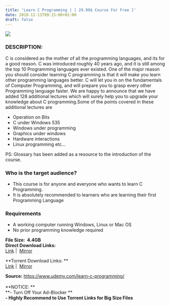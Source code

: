 ```yaml
---
title: 'Learn C Programming | [ 29.99$ Course For Free ]'
date: 2018-12-11T09:15:00+01:00
draft: false
---
```


[![](https://2.bp.blogspot.com/-RpBpIZevU34/XA9xPlz5dWI/AAAAAAAAAw8/RGpv9vH6ifM4cAwZQbVg3uNQWrEUzzHiQCLcBGAs/s640/Learn-C-Programming.jpg)](https://2.bp.blogspot.com/-RpBpIZevU34/XA9xPlz5dWI/AAAAAAAAAw8/RGpv9vH6ifM4cAwZQbVg3uNQWrEUzzHiQCLcBGAs/s1600/Learn-C-Programming.jpg)

### DESCRIPTION:

C is considered as the mother of all the programming languages, and its for a good reason. C was introduced roughly 40 years ago, and it is still among the top 10 Programming languages ever existed. One of the major reason you should consider learning C programming is that it will make you learn other programming languages better. C will let you in on the fundamentals of Computer Programming, and will prepare you to grasp every other Programming language faster. We are happy to announce that we have added 128 additional lectures which will surely help you to upgrade your knowledge about C programming.Some of the points covered in these additional lectures are  

*   Operation on Bits
*   C under Windows 535
*   Windows under programming
*   Graphics under windows
*   Hardware interactions
*   Linux programming etc…

PS: Glossary has been added as a resource to the introduction of the course.  

### Who is the target audience?

*   This course is for anyone and everyone who wants to learn C Programming.
*   It is absolutely recommended to learners who are learning their first Programming Language

### Requirements

*   A working computer running Windows, Linux or Mac OS
*   No prior programming knowledge required

**File Size:  4.4GB**  
**Direct Download Links:**  
 [Link](https://oko.sh/LearnCProgramminglink1) |  [Mirror](https://oko.sh/LearnCProgramminglink2)  
  
**Torrent Download Links: **  
 [Link](https://oko.sh/LearnCProgrammingtorrent1) |  [Mirror](https://oko.sh/LearnCProgrammingtorrent2)  
  
**Source:** https://www.udemy.com/learn-c-programming/  
   
**NOTICE: **  
**\- Turn Off Your Ad-Blocker **  
**\- Highly Recommend to Use Torrent Links for Big Size Files**
